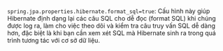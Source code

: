 <br>

`spring.jpa.properties.hibernate.format_sql=true`: 
Cấu hình này giúp Hibernate định dạng lại các câu SQL cho dễ đọc (format SQL) khi chúng được log ra, làm cho việc theo dõi và kiểm tra câu truy vấn SQL dễ dàng hơn, đặc biệt là khi bạn cần xem xét SQL mà Hibernate sinh ra trong quá trình tương tác với cơ sở dữ liệu.